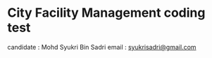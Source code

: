 # City Facility Management coding test
candidate : Mohd Syukri Bin Sadri
email : syukrisadri@gmail.com
